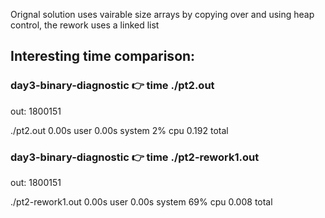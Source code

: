 Orignal solution uses vairable size arrays by copying over and using heap control, the rework uses a linked list

## Interesting time comparison:

### day3-binary-diagnostic 👉 time ./pt2.out
out: 1800151

./pt2.out  0.00s user 0.00s system 2% cpu 0.192 total

### day3-binary-diagnostic 👉 time ./pt2-rework1.out
out: 1800151

./pt2-rework1.out  0.00s user 0.00s system 69% cpu 0.008 total


